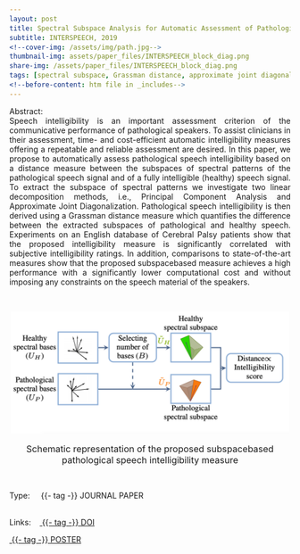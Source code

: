 ```yaml
---
layout: post
title: Spectral Subspace Analysis for Automatic Assessment of Pathological Speech Intelligibility
subtitle: INTERSPEECH, 2019
<!--cover-img: /assets/img/path.jpg-->
thumbnail-img: assets/paper_files/INTERSPEECH_block_diag.png
share-img: /assets/paper_files/INTERSPEECH_block_diag.png
tags: [spectral subspace, Grassman distance, approximate joint diagonalization]
<!--before-content: htm file in _includes-->
---
```


<p align="justify">
Abstract:<br />
Speech intelligibility is an important assessment criterion of the
communicative performance of pathological speakers. To assist
clinicians in their assessment, time- and cost-efficient automatic
intelligibility measures offering a repeatable and reliable assessment are desired.
In this paper, we propose to automatically assess pathological speech intelligibility based on a distance measure between
the subspaces of spectral patterns of the pathological speech signal and of a fully intelligible (healthy) speech signal.
To extract the subspace of spectral patterns we investigate
two linear decomposition methods, i.e., Principal Component
Analysis and Approximate Joint Diagonalization. Pathological
speech intelligibility is then derived using a Grassman distance
measure which quantifies the difference between the extracted
subspaces of pathological and healthy speech. Experiments
on an English database of Cerebral Palsy patients show that
the proposed intelligibility measure is significantly correlated
with subjective intelligibility ratings. In addition, comparisons
to state-of-the-art measures show that the proposed subspacebased measure achieves a high performance with a significantly
lower computational cost and without imposing any constraints
on the speech material of the speakers.</p>

<br />


<p align="center">
  <img src="../assets/paper_files/INTERSPEECH_block_diag.png" alt="Spectro-temporal basis" width="500">
<p align="center"><font size="3">Schematic representation of the proposed subspacebased pathological speech intelligibility measure</font> <p align="center">
</p>

<!--<div class="blog-tags">
      <span>Links:</span>
      <a href="https://github.com/PJanbakhshi/Pjanbakhshi.github.io/blob/master/_posts/2020-02-28-test-markdown.md">tag1</a>
      <a href="https://github.com/PJanbakhshi/Pjanbakhshi.github.io/blob/master/_posts/2020-02-28-test-markdown.md">tag2</a>
</div>-->

<br />

<span>Type:&nbsp;&nbsp;&nbsp;</span>
<a class="btn btn-outline-success"><i class="fas fa-book-open" aria-hidden="true"></i>&nbsp;{{- tag -}}&nbsp;JOURNAL PAPER</a>
<br />
<br />

<span>Links:&nbsp;&nbsp;&nbsp;</span>
<a href="https://ieeexplore.ieee.org/document/9293030" class="btn btn-outline-success"><i class="fas fa-link" aria-hidden="true"></i>&nbsp;{{- tag -}}&nbsp;DOI</a>

<a href="https://github.com/PJanbakhshi/Pjanbakhshi.github.io/blob/master/docs/GDA.pdf" class="btn btn-outline-success"><i class="far fa-file-pdf" aria-hidden="true"></i>&nbsp;{{- tag -}}&nbsp;POSTER</a>

<!--<a href="https://github.com/PJanbakhshi/Pjanbakhshi.github.io/blob/master/_posts/2020-02-28-test-markdown.md" class="btn btn-outline-success"><i class="far fa-file-pdf" aria-hidden="true"></i>&nbsp;{{- tag -}}&nbsp;POSTER</a>-->

<!--<a href="https://github.com/PJanbakhshi/Pjanbakhshi.github.io/blob/master/_posts/2020-02-28-test-markdown.md" class="btn btn-outline-primary"><i class="fas fa-link" aria-hidden="true"></i>&nbsp;{{- tag -}}&nbsp;(DOI)</a>-->

